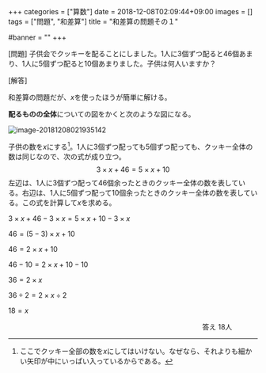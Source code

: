 +++
categories = ["算数"]
date = 2018-12-08T02:09:44+09:00
images = []
tags = ["問題", "和差算"]
title = "和差算の問題その１"

#banner = ""
+++

[問題] 子供会でクッキーを配ることにしました。1人に3個ずつ配ると46個あまり、1人に5個ずつ配ると10個あまりました。子供は何人いますか？

[解答]

<!--more-->

和差算の問題だが、$x$を使ったほうが簡単に解ける。

**配るものの全体**についての図をかくと次のような図になる。

![image-20181208021935142](/images/image-20181208021935142.png)

子供の数を$x$にする[^1]。1人に3個ずつ配っても5個ずつ配っても、クッキー全体の数は同じなので、次の式が成り立つ。
$$
3\times x+46 = 5\times x + 10
$$
左辺は、1人に3個ずつ配って46個余ったときのクッキー全体の数を表している。右辺は、1人に5個ずつ配って10個余ったときのクッキー全体の数を表している。この式を計算して$x$を求める。

$3\times x+46-3\times x = 5\times x + 10-3\times x$

$46=(5-3)\times x + 10$

$46 = 2\times x + 10$

$46 - 10 = 2 \times x + 10 - 10$

$36 = 2\times x$

$36\div2=2\times x\div2$

$18 = x$

　　　　　　　　　　　　　　　　　　　　　　　　　　　　答え 18人

[^1]: ここでクッキー全部の数を$x$にしてはいけない。なぜなら、それよりも細かい矢印が中にいっぱい入っているからである。
